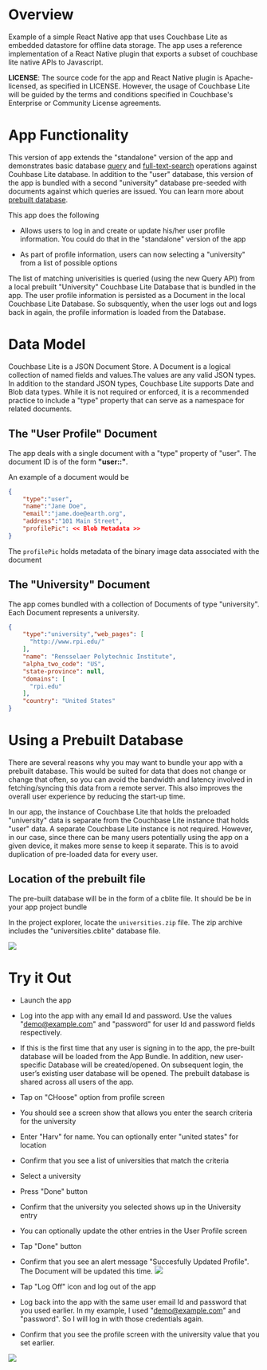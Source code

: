 # Overview
Example of a simple React Native app that uses Couchbase Lite as embedded datastore for offline data storage. 
The app uses a reference implementation of a React Native plugin that exports a subset of couchbase lite native APIs to Javascript.

**LICENSE**: The source code for the app and React Native plugin is Apache-licensed, as specified in LICENSE. However, the usage of Couchbase Lite will be guided by the terms and conditions specified in Couchbase's Enterprise or Community License agreements.

# App Functionality

This version of app extends the "standalone" version of the app and demonstrates basic database [query](https://docs.couchbase.com/couchbase-lite/3.0/android/query-n1ql-mobile.html) and [full-text-search](https://docs.couchbase.com/couchbase-lite/3.0/android/fts.html) operations against Couhbase Lite database. In addition to the "user" database, this version of the app is bundled with a second "university" database pre-seeded with documents against which queries are issued. You can learn more about [prebuilt database](https://docs.couchbase.com/couchbase-lite/3.0/android/prebuilt-database.html). 

This app does the following

* Allows users to log in and create or update his/her user profile information. You could do that in the "standalone" version of the app

* As part of profile information, users can now selecting a "university" from a list of possible options

The list of matching univerisities is queried (using the new Query API) from a local prebuilt "University" Couchbase Lite Database that is bundled in the app. The user profile information is persisted as a Document in the local Couchbase Lite Database. So subsquently, when the user logs out and logs back in again, the profile information is loaded from the Database.

# Data Model
Couchbase Lite is a JSON Document Store. A Document is a logical collection of named fields and values.The values are any valid JSON types. In addition to the standard JSON types, Couchbase Lite supports Date and Blob data types. While it is not required or enforced, it is a recommended practice to include a "type" property that can serve as a namespace for related documents.

##  The "User Profile" Document
The app deals with a single document with a "type" property of "user". The document ID is of the form **"user::<email>"**. 

An example of a document would be
```json
{
    "type":"user",
    "name":"Jane Doe",
    "email":"jame.doe@earth.org",
    "address":"101 Main Street",
    "profilePic": << Blob Metadata >> 
}
```
The `profilePic` holds metadata of the binary image data associated with the document

## The "University" Document
The app comes bundled with a collection of Documents of type "university". Each Document represents a university.

```json
{
    "type":"university","web_pages": [
      "http://www.rpi.edu/"
    ],
    "name": "Rensselaer Polytechnic Institute",
    "alpha_two_code": "US",
    "state-province": null,
    "domains": [
      "rpi.edu"
    ],
    "country": "United States"
}
```
# Using a Prebuilt Database
There are several reasons why you may want to bundle your app with a prebuilt database. This would be suited for data that does not change or change that often, so you can avoid the bandwidth and latency involved in fetching/syncing this data from a remote server. This also improves the overall user experience by reducing the start-up time.

In our app, the instance of Couchbase Lite that holds the preloaded "university" data is separate from the Couchbase Lite instance that holds "user" data. A separate Couchbase Lite instance is not required. However, in our case, since there can be many users potentially using the app on a given device, it makes more sense to keep it separate. This is to avoid duplication of pre-loaded data for every user.

## Location of the prebuilt file
The pre-built database will be in the form of a cblite file. It should be be in your app project bundle

In the project explorer, locate the `universities.zip` file. The zip archive includes the "universities.cblite" database file.

![](https://blog.couchbase.com/wp-content/uploads/2021/11/prebuilt.png)

# Try it Out
* Launch the app
* Log into the app with any email Id and password. Use the values "demo@example.com" and "password" for user Id and password fields respectively. 
* If this is the first time that any user is signing in to the app, the pre-built database will be loaded from the App Bundle. In addition, new user-specific Database will be created/opened. On subsequent login, the user’s existing user database will be opened. The prebuilt database is shared across all users of the app. 
* Tap on "CHoose" option from profile screen
* You should see a screen show that allows you enter the search criteria for the university
* Enter "Harv" for name. You can optionally enter "united states" for location
* Confirm that you see a list of universities that match the criteria
* Select a university
* Press "Done" button
* Confirm that the university you selected shows up in the University entry
* You can optionally update the other entries in the User Profile screen
* Tap "Done" button
* Confirm that you see an alert message "Succesfully Updated Profile". The Document will be updated this time.
![](https://blog.couchbase.com/wp-content/uploads/2021/11/reactnative-query-1.gif)

* Tap "Log Off" icon  and log out of the app
* Log back into the app with the same user email Id and password that you used earlier. In my example, I used "demo@example.com" and "password". So I will log in with those credentials again.
* Confirm that you see the profile screen with the university value that you set earlier.

![](https://blog.couchbase.com/wp-content/uploads/2021/11/reactnative-query-2.gif)
